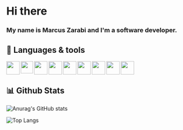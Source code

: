 # Hi there 
### My name is Marcus Zarabi and I'm a software developer.

## 🧰 Languages & tools

<img align="left" width="35px" src="https://user-images.githubusercontent.com/69596528/138602184-33ac894a-4959-42c3-bb28-9c2f358d6683.png" />
<img align="left" width="32px" src="https://user-images.githubusercontent.com/69596528/138602281-7d05c066-9c0e-47b0-8d84-9a7348dfbee2.png" />
<img align="left" width="35px" src="https://user-images.githubusercontent.com/69596528/138602287-81f38729-30fc-440a-bdeb-ed14012c8369.png" />
<img align="left" width="35px" src="https://user-images.githubusercontent.com/69596528/138602294-e6a600b6-b3d1-440a-8b56-6456ef7f555c.png" />
<img align="left" width="35px" src="https://user-images.githubusercontent.com/69596528/144045869-27924fb0-7fbb-4494-8b67-469b06786664.png" />
<img align="left" width="35px" src="https://user-images.githubusercontent.com/69596528/138602534-2b50e0dc-3889-401a-850b-19a43a78cc9c.png" />
<img align="left" width="35px" src="https://user-images.githubusercontent.com/69596528/138602563-44457691-4469-4df7-a50b-cd7bae0f7ea0.png" />
<img align="left" width="35px" src="https://user-images.githubusercontent.com/69596528/138602567-ec3edb8b-5667-4ce8-835c-44a08c91d04c.png" />
<img align="left" width="35px" src="https://user-images.githubusercontent.com/69596528/138602569-af2a452c-f24a-4ec2-ae24-53e716dc6e81.png" />




<br>
<br>


## 📊 Github Stats
![Anurag's GitHub stats](https://github-readme-stats.vercel.app/api?username=mzarabi&show_icons=true&hide=prs&theme=github_dark)

![Top Langs](https://github-readme-stats.vercel.app/api/top-langs/?username=mzarabi&layout=compact&theme=github_dark)
